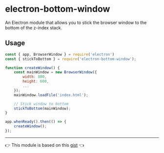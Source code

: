 # electron-bottom-window

An Electron module that allows you to stick the browser window to the bottom of the z-index stack.

## Usage

```javascript
const { app, BrowserWindow } = require('electron')
const { stickToBottom } = require('electron-bottom-window');

function createWindow() {
    const mainWindow = new BrowserWindow({
        width: 800,
        height: 600,
        ...
    });
    mainWindow.loadFile('index.html');

    // Stick window to bottom
    stickToBottom(mainWindow);
}

app.whenReady().then(() => {
	createWindow(); 
});
```

----

:point_right: This module is based on this <a href="https://gist.github.com/lowfront/528a658d25e4357c07c8ea4f1b2cb46c">gist</a> :point_left: